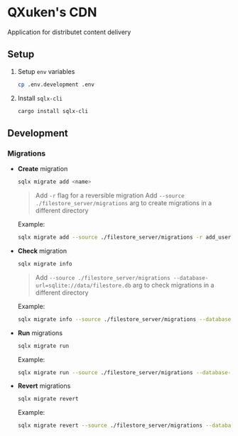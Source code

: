# QXuken's CDN

Application for distributet content delivery

## Setup

1. Setup `env` variables

    ```bash
    cp .env.development .env
    ```

2. Install `sqlx-cli`

    ```bash
    cargo install sqlx-cli
    ```

## Development

### Migrations

- **Create** migration

  ```bash
  sqlx migrate add <name>
  ```

  > Add `-r` flag for a reversible migration
  > Add `--source ./filestore_server/migrations` arg to create migrations in a different directory

  Example:

  ```bash
  sqlx migrate add --source ./filestore_server/migrations -r add_users_table
  ```

- **Check** migration

  ```bash
  sqlx migrate info
  ```

  > Add `--source ./filestore_server/migrations --database-url=sqlite://data/filestore.db` arg to check migrations in a different directory

  Example:

  ```bash
  sqlx migrate info --source ./filestore_server/migrations --database-url=sqlite://data/filestore.db
  ```

- **Run** migrations

  ```bash
  sqlx migrate run
  ```

  Example:

  ```bash
  sqlx migrate run --source ./filestore_server/migrations --database-url=sqlite://data/filestore.db
  ```

- **Revert** migrations

  ```bash
  sqlx migrate revert
  ```

  Example:

  ```bash
  sqlx migrate revert --source ./filestore_server/migrations --database-url=sqlite://data/filestore.db
  ```
